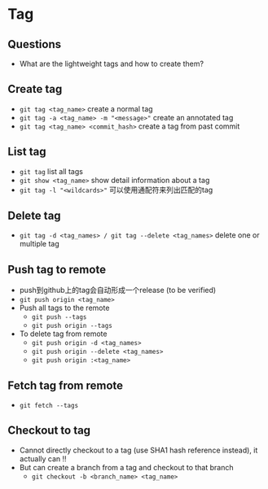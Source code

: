 # Tag

## Questions
* What are the lightweight tags and how to create them?

## Create tag
* `git tag <tag_name>` create a normal tag
* `git tag -a <tag_name> -m "<message>"` create an annotated tag
* `git tag <tag_name> <commit_hash>` create a tag from past commit

## List tag
* `git tag` list all tags
* `git show <tag_name>` show detail information about a tag
* `git tag -l "<wildcards>"` 可以使用通配符来列出匹配的tag

## Delete tag
* `git tag -d <tag_names> / git tag --delete <tag_names>` delete one or multiple tag

## Push tag to remote
* push到github上的tag会自动形成一个release (to be verified)
* `git push origin <tag_name>`
* Push all tags to the remote
    - `git push --tags`
    - `git push origin --tags`
* To delete tag from remote
    - `git push origin -d <tag_names>`
    - `git push origin --delete <tag_names>`
    - `git push origin :<tag_name>`

## Fetch tag from remote
* `git fetch --tags`

## Checkout to tag
* Cannot directly checkout to a tag (use SHA1 hash reference instead), it actually can !!
* But can create a branch from a tag and checkout to that branch
    * `git checkout -b <branch_name> <tag_name>`
